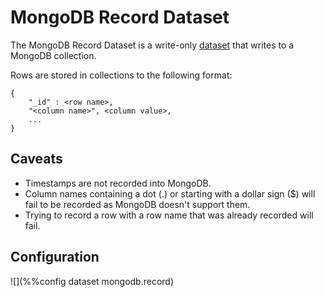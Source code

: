 # MongoDB Record Dataset

The MongoDB Record Dataset is a write-only
[dataset](/doc/builtin/datasets/Datasets.md) that writes to a MongoDB
collection.

Rows are stored in collections to the following format:

```
{
    "_id" : <row name>,
    "<column name>", <column value>,
    ...
}
```

## Caveats
* Timestamps are not recorded into MongoDB.
* Column names containing a dot (.) or starting with a dollar sign ($) will
  fail to be recorded as MongoDB doesn't support them.
* Trying to record a row with a row name that was already recorded will fail.

## Configuration

![](%%config dataset mongodb.record)
